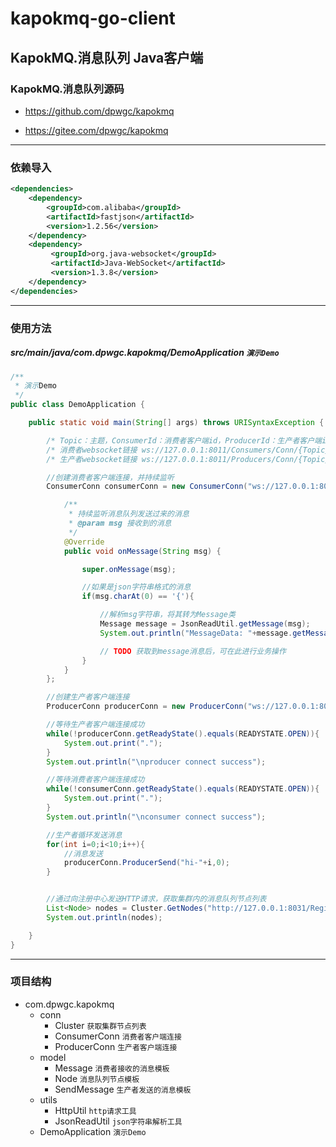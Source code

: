 # kapokmq-go-client

## KapokMQ.消息队列 Java客户端

### KapokMQ.消息队列源码

* https://github.com/dpwgc/kapokmq

* https://gitee.com/dpwgc/kapokmq

***

### 依赖导入

```xml
<dependencies>
    <dependency>
        <groupId>com.alibaba</groupId>
        <artifactId>fastjson</artifactId>
        <version>1.2.56</version>
    </dependency>
    <dependency>
         <groupId>org.java-websocket</groupId>
         <artifactId>Java-WebSocket</artifactId>
         <version>1.3.8</version>
    </dependency>
</dependencies>
```

***

### 使用方法

##### src/main/java/com.dpwgc.kapokmq/DemoApplication `演示Demo`

```java
/**
 * 演示Demo
 */
public class DemoApplication {

    public static void main(String[] args) throws URISyntaxException {

        /* Topic：主题，ConsumerId：消费者客户端id，ProducerId：生产者客户端id */
        /* 消费者websocket链接 ws://127.0.0.1:8011/Consumers/Conn/{Topic}/{ConsumerId} */
        /* 生产者websocket链接 ws://127.0.0.1:8011/Producers/Conn/{Topic}/{ProducerId} */

        //创建消费者客户端连接，并持续监听
        ConsumerConn consumerConn = new ConsumerConn("ws://127.0.0.1:8011/Consumers/Conn/java_topic/java1",""){

            /**
             * 持续监听消息队列发送过来的消息
             * @param msg 接收到的消息
             */
            @Override
            public void onMessage(String msg) {

                super.onMessage(msg);

                //如果是json字符串格式的消息
                if(msg.charAt(0) == '{'){

                    //解析msg字符串，将其转为Message类
                    Message message = JsonReadUtil.getMessage(msg);
                    System.out.println("MessageData: "+message.getMessageData());

                    // TODO 获取到message消息后，可在此进行业务操作
                }
            }
        };

        //创建生产者客户端连接
        ProducerConn producerConn = new ProducerConn("ws://127.0.0.1:8011/Producers/Conn/java_topic/java2","");

        //等待生产者客户端连接成功
        while(!producerConn.getReadyState().equals(READYSTATE.OPEN)){
            System.out.print(".");
        }
        System.out.println("\nproducer connect success");

        //等待消费者客户端连接成功
        while(!consumerConn.getReadyState().equals(READYSTATE.OPEN)){
            System.out.print(".");
        }
        System.out.println("\nconsumer connect success");

        //生产者循环发送消息
        for(int i=0;i<10;i++){
            //消息发送
            producerConn.ProducerSend("hi-"+i,0);
        }


        //通过向注册中心发送HTTP请求，获取集群内的消息队列节点列表
        List<Node> nodes = Cluster.GetNodes("http://127.0.0.1:8031/Registry/GetNodes","");
        System.out.println(nodes);

    }
}
```

***

### 项目结构

* com.dpwgc.kapokmq
  * conn
    * Cluster `获取集群节点列表`
    * ConsumerConn `消费者客户端连接`
    * ProducerConn `生产者客户端连接`
  * model
    * Message `消费者接收的消息模板`
    * Node `消息队列节点模板`
    * SendMessage `生产者发送的消息模板`
  * utils
    * HttpUtil `http请求工具`
    * JsonReadUtil `json字符串解析工具`
  * DemoApplication `演示Demo`

